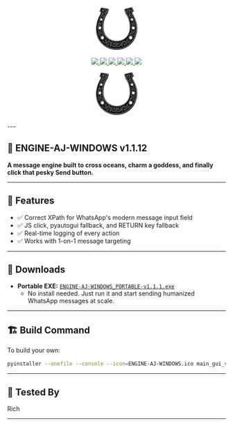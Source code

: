 <p align="center"><img src="https://github.com/richknowles/ENGINE-AJ-WINDOWS/raw/main/assets/ENGINE-AJ-WINDOWS.png" width="100" /></p>


<p align="center">
  <a href="https://github.com/richknowles/ENGINE-AJ-WINDOWS/releases">
    <img src="https://img.shields.io/github/v/release/richknowles/ENGINE-AJ-WINDOWS?color=%23f7768e&label=version&style=for-the-badge" />
  </a>
  <a href="https://github.com/richknowles/ENGINE-AJ-WINDOWS">
    <img src="https://img.shields.io/github/languages/top/richknowles/ENGINE-AJ-WINDOWS?color=ff69b4&style=for-the-badge" />
  </a>
  <a href="https://github.com/richknowles/ENGINE-AJ-WINDOWS/commits/main">
    <img src="https://img.shields.io/github/last-commit/richknowles/ENGINE-AJ-WINDOWS?color=orange&style=for-the-badge" />
  </a>
  <a href="https://github.com/richknowles/ENGINE-AJ-WINDOWS/issues">
    <img src="https://img.shields.io/github/issues/richknowles/ENGINE-AJ-WINDOWS?color=blueviolet&style=for-the-badge" />
  </a>
  <a href="https://github.com/richknowles/ENGINE-AJ-WINDOWS/stargazers">
    <img src="https://img.shields.io/github/stars/richknowles/ENGINE-AJ-WINDOWS?style=for-the-badge&color=ffcc00" />
  </a>
  <a href="https://github.com/richknowles/ENGINE-AJ-WINDOWS/releases/latest">
    <img src="https://img.shields.io/github/downloads/richknowles/ENGINE-AJ-WINDOWS/latest/total?style=for-the-badge&color=brightgreen" />
  </a>
</p>

<p align="center">
  <img src="https://github.com/richknowles/ENGINE-AJ-WINDOWS/raw/main/assets/ENGINE-AJ-WINDOWS.png" alt="ENGINE AJ Icon" width="100" />
</p>
---



## 💬 ENGINE-AJ-WINDOWS v1.1.12

**A message engine built to cross oceans, charm a goddess, and finally click that pesky Send button.**

---



## 🔧 Features

- ✅ Correct XPath for WhatsApp's modern message input field
- ✅ JS click, pyautogui fallback, and RETURN key fallback
- ✅ Real-time logging of every action
- ✅ Works with 1-on-1 message targeting


---

## 💾 Downloads

- **Portable EXE:** [`ENGINE-AJ-WINDOWS_PORTABLE-v1.1.1.exe`](https://github.com/richknowles/ENGINE-AJ-WINDOWS/releases)
  - No install needed. Just run it and start sending humanized WhatsApp messages at scale.


---

## 🏗️ Build Command

To build your own:

```bash
pyinstaller --onefile --console --icon=ENGINE-AJ-WINDOWS.ico main_gui_v1_1_0.py --add-data "aj_heart_splash.png;." --hidden-import=PIL.Image --hidden-import=PIL.ImageTk
```


---

## 🧪 Tested By

Rich

---

